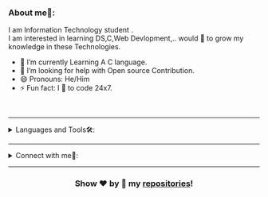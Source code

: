

### About me🧑:
I am Information Technology student .<br/>
I am interested in learning DS,C,Web Devlopment,.. would 💖 to grow my knowledge in these Technologies.


- 🔭 I’m currently Learning A C language.
- 🤔 I’m looking for help with Open source Contribution.
- 😄 Pronouns: He/Him
- ⚡ Fun fact: I 💖 to code 24x7.

<br/>

---

<details>
<summary>
Languages and Tools🛠:
</summary>
  <br/>

<code><img height="20" src="https://cdn.iconscout.com/icon/free/png-512/c-programming-569564.png"></code>


</details>

---


<details>
<summary> Connect with me🤝: </summary>  

<br/>


<a href="https://github.com/Lathiya-parth/Lathiya-parth">
  <img align="left" alt="Dave's Github" width="22px" src="https://upload.wikimedia.org/wikipedia/commons/thumb/a/ae/Github-desktop-logo-symbol.svg/1024px-Github-desktop-logo-symbol.svg.png" />
</a>





<a href="https://www.linkedin.com/in/parth-lathiya-5b171a242">
  <img align="left" alt="Dave's Linkdein" width="22px" src="https://cdn3.iconfinder.com/data/icons/inficons/512/linkedin.png" />
</a>

<br/>

</details>

---



<div align="center">
  

### Show ❤️ by 🌟 my [repositories](https://github.com/Lathiya-parth/Lathiya-parth)!

</div>
